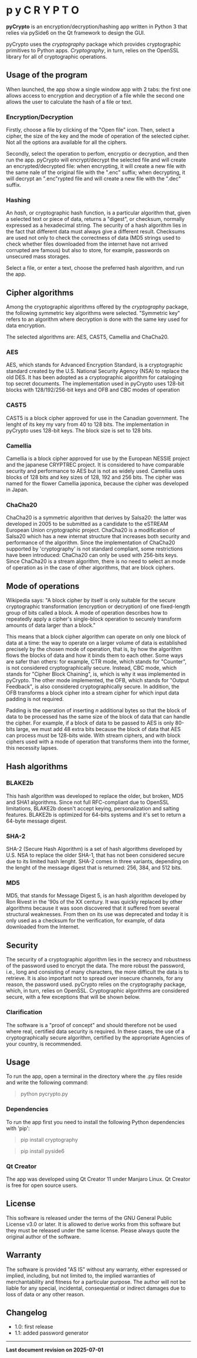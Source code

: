 # p y C R Y P T O

**pyCrypto** is an encryption/decryption/hashing app written in Python 3 that
relies via pySide6 on the Qt framework to design the GUI.

pyCrypto uses the *cryptography* package which provides cryptographic primitives
to Python apps. *Cryptography*, in turn, relies on the OpenSSL library for all of
cryptographic operations.

## Usage of the program
When launched, the app show a single window app with 2 tabs: the first one
allows access to encryption and decryption of a file while the second one allows
the user to calculate the hash of a file or text.

### Encryption/Decryption
Firstly, choose a file by clicking of the "Open file" icon. Then, select a cipher,
the size of the key and the mode of operation of the selected cipher. Not all the
options ara available for all the ciphers.

Secondly, select the operation to perfom, encryptio or decryption, and then run
the app. pyCrypto will encrypt/decrypt the selected file and will create an
encrypted/decrypted file: when encrypting, it will create a new file with the same
nale of the original file with the ".enc" suffix; when decrypting, it will decrypt
an ".enc"rypted file and will create a new file with the ".dec" suffix.

### Hashing
An *hash*, or cryptographic hash function, is a particular algorithm that, given
a selected text or piece of data, returns a "digest", or checksum, normally
expressed as a hexadecimal string. The security of a hash algorithm lies in the 
fact that different data must always give a different result. Checksums are used
not only to check the correctness of data (MD5 strings used to check whether files
downloaded from the internet have not arrived corrupted are famous) but also to 
store, for example, passwords on unsecured mass storages.

Select a file, or enter a text, choose the preferred hash algorithm, and run the
app.

## Cipher algorithms
Among the cryptographic algorithms offered by the *cryptography* package, the
following symmetric key algorithms were selected. "Symmetric key" refers to an
algorithm where decryption is done with the same key used for data encryption.

The selected algorithms are: AES, CAST5, Camellia and ChaCha20.

### AES
AES, which stands for Advanced Encryption Standard, is a cryptographic standard
created by the U.S. National Security Agency (NSA) to replace the old DES. It 
has been adopted as a cryptographic algorithm for cataloging top secret documents.
The implementation used in pyCrypto uses 128-bit blocks with 128/192/256-bit keys
and OFB and CBC modes of operation

### CAST5
CAST5 is a block cipher approved for use in the Canadian government. The lenght
of its key my vary from 40 to 128 bits. The implementation in pyCrypto uses
128-bit keys. The block size is set to 128 bits.

### Camellia
Camellia is a block cipher approved for use by the European NESSIE project and the
japanese CRYPTREC project. It is considered to have comparable security and performance
to AES but is not as widely used. Camellia uses blocks of 128 bits and key sizes 
of 128, 192 and 256 bits. The cipher was named for the flower Camellia japonica, 
because the cipher was developed in Japan.

### ChaCha20
ChaCha20 is a symmetric algorithm that derives by Salsa20: the latter was developed
in 2005 to be submitted as a candidate to the eSTREAM European Union cryptographic
project. ChaCha20 is a modification of Salsa20 which has a new internat structure
that increases both security and performance of the algorithm. Since the implementation
of ChaCha20 supported by 'cryptography' is not standard compliant, some restrictions
have been introduced: ChaCha20 can only be used with 256-bits keys. Since ChaCha20 
is a stream algorithm, there is no need to select an mode of operation as in the 
case of other algorithms, that are block ciphers.

## Mode of operations
Wikipedia says: "A block cipher by itself is only suitable for the secure cryptographic 
transformation (encryption or decryption) of one fixed-length group of bits called 
a block. A mode of operation describes how to repeatedly apply a cipher's single-block 
operation to securely transform amounts of data larger than a block." 

This means that a block cipher algorithm can operate on only one block of data
at a time: the way to operate on a larger volume of data is established precisely
by the chosen mode of operation, that is, by how the algorithm flows the blocks 
of data and how it binds them to each other. Some ways are safer than others: for
example, CTR mode, which stands for "Counter", is not considered cryptographically
secure. Instead, CBC mode, which stands for "Cipher Block Chaining", is, which 
is why it was implemented in pyCrypto. The other mode implemented, the OFB, which 
stands for "Output Feedback", is also considered cryptographically secure. In 
addition, the OFB transforms a block cipher into a stream cipher for which input 
data padding is not required.

Padding is the operation of inserting *n* additional bytes so that the block of
data to be processed has the same size of the block of data that can handle the
cipher. For example, if a block of data to be passed to AES is only 80-bits large,
we must add 48 extra bits because the block of data that AES can process must be
128-bits wide. With stream ciphers, and with block ciphers used with a mode of 
operation that transforms them into the former, this necessity lapses.

## Hash algorithms
### BLAKE2b
This hash algorithm was developed to replace the older, but broken, MD5 and SHA1
algorithms. Since not full RFC-compliant due to OpenSSL limitations, BLAKE2b
doesn't accept keying, personalization and salting features. BLAKE2b is optimized
for 64-bits systems and it's set to return a 64-byte message digest.

### SHA-2
SHA-2 (Secure Hash Algorithm) is a set of hash algorithms developed by U.S.
NSA to replace the older SHA-1, that has not been considered secure due to its
limited hash lenght. SHA-2 comes in three variants, depending on the lenght of
the message digest that is returned: 256, 384, and 512 bits.

### MD5
MD5, that stands for Message Digest 5, is an hash algorithm developed by Ron Rivest
in the '90s of the XX century. It was quickly replaced by other algorithms because
it was soon discovered that it suffered from several structural weaknesses. From 
then on its use was deprecated and today it is only used as a checksum for the 
verification, for example, of data downloaded from the Internet.

## Security
The security of a cryptographic algorithm lies in the secrecy and robustness of
the password used to encrypt the data. The more robust the password, i.e., long
and consisting of many characters, the more difficult the data is to retrieve.
It is also important not to spread over insecure channels, for any reason, the
password used. pyCrypto relies on the cryptography package, which, in turn, 
relies on OpenSSL. Cryptographic algorithms are considered secure, with a few 
exceptions that will be shown below.

### Clarification
The software is a "proof of concept" and should therefore not be used where real,
certified data security is required. In these cases, the use of a cryptographically
secure algorithm, certified by the appropriate Agencies of your country, is recommended.

## Usage
To run the app, open a terminal in the directory where the .py files reside and
write the following command:

> python pycrypto.py

### Dependencies
To run the app first you need to install the following Python dependencies with
'pip':

> pip install cryptography

> pip install pyside6

### Qt Creator
The app was developed using Qt Creator 11 under Manjaro Linux. Qt Creator is free
for open source users.

## License
This software is released under the terms of the GNU General Public License v3.0
or later. It is allowed to derive works from this software but they must be
released under the same license. Please always quote the original author of the
software.

## Warranty
The software is provided "AS IS" without any warranty, either expressed or implied,
including, but not limited to, the implied warranties of merchantability and fitness
for a particular purpose. The author will not be liable for any special, incidental,
consequential or indirect damages due to loss of data or any other reason.

## Changelog
* 1.0: first release
* 1.1: added password generator
---
**Last document revision on 2025-07-01**
